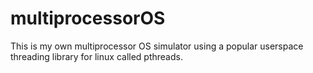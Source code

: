 # multiprocessorOS
This is my own multiprocessor OS simulator using a popular userspace threading library for linux called pthreads. 
